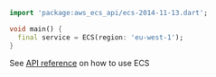 ```dart
import 'package:aws_ecs_api/ecs-2014-11-13.dart';

void main() {
  final service = ECS(region: 'eu-west-1');
}
```

See [API reference](https://pub.dev/documentation/aws_ecs_api/latest/ecs-2014-11-13/ECS-class.html) on how to use ECS
